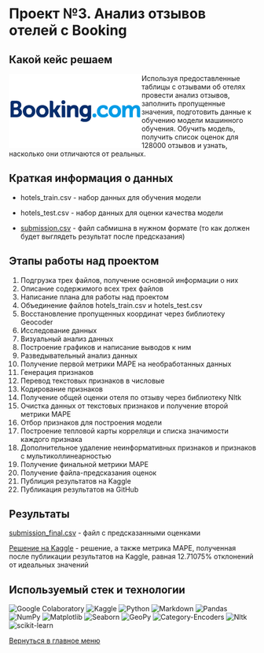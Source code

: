 # Проект №3. Анализ отзывов отелей с Booking

## Какой кейс решаем
<img src="https://github.com/ArturArtikov/Portfolio/blob/main/1_media/1_personal_projects/project3.png" height=150 align="left"> 

Используя предоставленные таблицы с отзывами об отелях провести анализ отзывов, заполнить пропущенные значения, подготовить данные к обучению модели машинного обучения. Обучить модель, получить список оценок для 128000 отзывов и узнать, насколько они отличаются от реальных.


## Краткая информация о данных

* hotels_train.csv - набор данных для обучения модели

* hotels_test.csv - набор данных для оценки качества модели

* [submission.csv](https://github.com/ArturArtikov/Portfolio/blob/main/2_personal_projects/project_3/submission.csv) -  файл сабмишна в нужном формате (то как должен будет выглядеть результат после предсказания)


## Этапы работы над проектом

1. Подгрузка трех файлов, получение основной информации о них
2. Описание содержимого всех трех файлов
3. Написание плана для работы над проектом
4. Объединение файлов hotels_train.csv и hotels_test.csv
5. Восстановление пропущенных координат через библиотеку Geocoder
6. Исследование данных
7. Визуальный анализ данных
8. Построение графиков и написание выводов к ним
9. Разведывательный анализ данных
10. Получение первой метрики MAPE на необработанных данных
11. Генерация признаков
12. Перевод текстовых признаков в числовые
13. Кодирование признаков
14. Получение общей оценки отеля по отзыву через библиотеку Nltk
15. Очистка данных от текстовых признаков и получение второй метрики MAPE
16. Отбор признаков для построения модели
17. Построение тепловой карты корреляци и списка значимости каждого признака
18. Дополнительное удаление неинформативных признаков и признаков с мультиколлинеарностью
19. Получение финальной метрики MAPE
20. Получение файла-предсказания оценок
21. Публиция результатов на Kaggle
22. Публикация результатов на GitHub


## Результаты

[submission_final.csv](https://github.com/ArturArtikov/Educational_projects/blob/main/Project_3_EDA_and_Feature_Engineering/submission_final.csv) - файл с предсказанными оценками

[Решение на Kaggle](https://www.kaggle.com/arturartikov/artur-artikov-baseline) - решение, а также метрика MAPE, полученная после публикации результатов на Kaggle, равная 12.71075% отклонений от идеальных значений


## Используемый стек и технологии

![Google Colaboratory](https://img.shields.io/badge/Google%20Colaboratory-ffffff.svg?style=for-the-badge&logo=google-colab&logoColor=orange)
![Kaggle](https://img.shields.io/badge/Kaggle-035a7d?style=for-the-badge&logo=kaggle&logoColor=white)
![Python](https://img.shields.io/badge/python-3670A0?style=for-the-badge&logo=python&logoColor=ffdd54)
![Markdown](https://img.shields.io/badge/markdown-%23000000.svg?style=for-the-badge&logo=markdown&logoColor=white)
![Pandas](https://img.shields.io/badge/pandas-%23150458.svg?style=for-the-badge&logo=pandas&logoColor=white)
![NumPy](https://img.shields.io/badge/numpy-%23013243.svg?style=for-the-badge&logo=numpy&logoColor=white)
![Matplotlib](https://img.shields.io/badge/Matplotlib-%23ffffff.svg?style=for-the-badge&logo=Matplotlib&logoColor=black)
![Seaborn](https://img.shields.io/badge/Seaborn-%231F6F70.svg?style=for-the-badge)
![GeoPy](https://img.shields.io/badge/GeoPy-%23EEE8AA.svg?style=for-the-badge&logo=google-earth&logoColor=#4285F4)
![Category-Encoders](https://img.shields.io/badge/category--encoders-%2300BFFF.svg?style=for-the-badge)
![Nltk](https://img.shields.io/badge/nltk-%235F9EA0.svg?style=for-the-badge)
![scikit-learn](https://img.shields.io/badge/scikit--learn-%23F7931E.svg?style=for-the-badge&logo=scikit-learn&logoColor=white)

[Вернуться в главное меню](https://github.com/ArturArtikov/Portfolio/blob/main/README.md#персональные-проекты)
